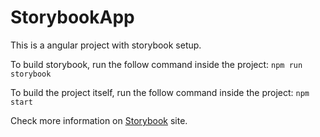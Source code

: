 # StorybookApp

This is a angular project with storybook setup.

To build storybook, run the follow command inside the project:
`npm run storybook`

To build the project itself, run the follow command inside the project:
`npm start`

Check more information on [Storybook](https://storybook.js.org/) site.
